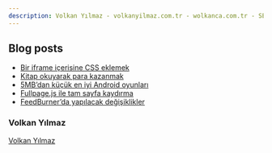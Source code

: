 ```yaml
---
description: Volkan Yılmaz - volkanyilmaz.com.tr - wolkanca.com.tr - SEO - WordPress
---
```


## Blog posts
<!-- BLOG-POST-LIST:START -->
- [Bir iframe içerisine CSS eklemek](https://wolkanca.com.tr/bir-iframe-icerisine-css-eklemek/)
- [Kitap okuyarak para kazanmak](https://wolkanca.com.tr/kitap-okuyarak-para-kazanmak/)
- [5MB’dan küçük en iyi Android oyunları](https://wolkanca.com.tr/5mbdan-kucuk-en-iyi-android-oyunlari/)
- [Fullpage.js ile tam sayfa kaydırma](https://wolkanca.com.tr/fullpage-js-ile-tam-sayfa-kaydirma/)
- [FeedBurner’da yapılacak değişiklikler](https://wolkanca.com.tr/feedburnerda-yapilacak-degisiklikler/)
<!-- BLOG-POST-LIST:END -->


### Volkan Yılmaz

[Volkan Yılmaz](https://volkanyilmaz.com.tr/)

